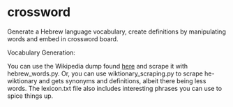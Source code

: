 # crossword
Generate a Hebrew language vocabulary, create definitions by manipulating words and embed in crossword board.

Vocabulary Generation:

You can use the Wikipedia dump found [here](http://icode.co.il/%D7%A8%D7%A9%D7%99%D7%9E%D7%AA-%D7%94%D7%9E%D7%99%D7%9C%D7%99%D7%9D-%D7%91%D7%A2%D7%91%D7%A8%D7%99%D7%AA-%D7%91%D7%A4%D7%97%D7%95%D7%AA-%D7%9E-50-%D7%A9%D7%95%D7%A8%D7%95%D7%AA-%D7%A7%D7%95%D7%93/) and scrape it with hebrew_words.py.
Or, you can use wiktionary_scraping.py to scrape he-wiktionary and gets synonyms and definitions, 
albeit there being less words. The lexicon.txt file also includes interesting phrases you can use to spice things up.
